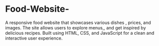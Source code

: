 # Food-Website-
A responsive food website that showcases various dishes , prices, and images. The site allows users to explore menus,, and get inspired by delicious recipes. Built using HTML, CSS, and JavaScript for a clean and interactive user experience.
